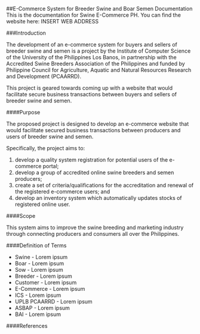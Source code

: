 ##E-Commerce System for Breeder Swine and Boar Semen Documentation
This is the documentation for Swine E-Commerce PH. You can find the website here: INSERT WEB ADDRESS

###Introduction

The development of an e-commerce system for buyers and sellers of breeder swine and semen is a project by the Institute of Computer Science of the University of the Philippines Los Banos, in partnership with the Accredited Swine Breeders Association of the Philippines and funded by Philippine Council for Agriculture, Aquatic and Natural Resources Research and Development (PCAARRD).

This project is geared towards coming up with a website that would facilitate secure business transactions between buyers and sellers of breeder swine and semen.

####Purpose

The proposed project is designed to develop an e-commerce website that would facilitate secured business transactions between producers and users of breeder swine and semen.

Specifically, the project aims to:

1. develop a quality system registration for potential users of the e-commerce portal;
2. develop a group of accredited online swine breeders and semen producers;
3. create a set of criteria/qualifications for the accreditation and renewal of the registered e-commerce users; and
4. develop an inventory system which automatically updates stocks of registered online user.

####Scope

This system aims to improve the swine breeding and marketing industry through connecting producers and consumers all over the Philippines.

####Definition of Terms

* Swine - Lorem ipsum
* Boar - Lorem ipsum
* Sow - Lorem ipsum
* Breeder - Lorem ipsum
* Customer - Lorem ipsum
* E-Commerce - Lorem ipsum
* ICS - Lorem ipsum
* UPLB PCAARRD - Lorem ipsum
* ASBAP - Lorem ipsum
* BAI - Lorem ipsum

####References
